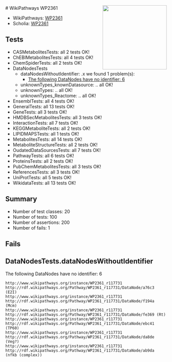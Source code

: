 <img style="float: right; width: 200px" src="https://upload.wikimedia.org/wikipedia/commons/thumb/8/83/Wplogo_with_text_500.png/640px-Wplogo_with_text_500.png" />
# WikiPathways WP2361

* WikiPathways: [WP2361](https://new.wikipathways.org/pathways/WP2361)
* Scholia: [WP2361](https://scholia.toolforge.org/wikipathways/WP2361)
## Tests
* CASMetabolitesTests: all 2 tests OK!
* ChEBIMetabolitesTests: all 4 tests OK!
* ChemSpiderTests: all 2 tests OK!
* DataNodesTests
    * dataNodesWithoutIdentifier: .x we found 1 problem(s):
        * [The following DataNodes have no identifier: 6](#d2d32fa5)
    * unknownTypes_knownDatasource: .. all OK!
    * unknownTypes: .. all OK!
    * unknownTypes_Reactome: .. all OK!
* EnsemblTests: all 4 tests OK!
* GeneralTests: all 13 tests OK!
* GeneTests: all 3 tests OK!
* HMDBSecMetabolitesTests: all 3 tests OK!
* InteractionTests: all 7 tests OK!
* KEGGMetaboliteTests: all 2 tests OK!
* LIPIDMAPSTests: all 1 tests OK!
* MetabolitesTests: all 14 tests OK!
* MetaboliteStructureTests: all 2 tests OK!
* OudatedDataSourcesTests: all 7 tests OK!
* PathwayTests: all 6 tests OK!
* ProteinsTests: all 2 tests OK!
* PubChemMetabolitesTests: all 3 tests OK!
* ReferencesTests: all 3 tests OK!
* UniProtTests: all 5 tests OK!
* WikidataTests: all 13 tests OK!


## Summary

* Number of test classes: 20
* Number of tests: 100
* Number of assertions: 200
* Number of fails: 1

## Fails

<a name="d2d32fa5" />

## DataNodesTests.dataNodesWithoutIdentifier

The following DataNodes have no identifier: 6
```
http://www.wikipathways.org/instance/WP2361_r117731 http://rdf.wikipathways.org/Pathway/WP2361_r117731/DataNode/a76c3 (E2I)
http://www.wikipathways.org/instance/WP2361_r117731 http://rdf.wikipathways.org/Pathway/WP2361_r117731/DataNode/f194a (Mcm)
http://www.wikipathways.org/instance/WP2361_r117731 http://rdf.wikipathways.org/Pathway/WP2361_r117731/DataNode/fe369 (Rt)
http://www.wikipathways.org/instance/WP2361_r117731 http://rdf.wikipathways.org/Pathway/WP2361_r117731/DataNode/ebc41 (TP60)
http://www.wikipathways.org/instance/WP2361_r117731 http://rdf.wikipathways.org/Pathway/WP2361_r117731/DataNode/da8de (Veg?)
http://www.wikipathways.org/instance/WP2361_r117731 http://rdf.wikipathways.org/Pathway/WP2361_r117731/DataNode/ab9da (nfkb (complex))
```

